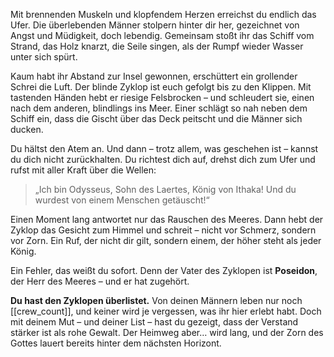 <!-- Schiff -- 🏆 Rückkehr -->

Mit brennenden Muskeln und klopfendem Herzen erreichst du endlich das Ufer.
Die überlebenden Männer stolpern hinter dir her, gezeichnet von Angst und Müdigkeit, doch lebendig.
Gemeinsam stoßt ihr das Schiff vom Strand, das Holz knarzt, die Seile singen, als der Rumpf wieder Wasser unter sich spürt.

Kaum habt ihr Abstand zur Insel gewonnen, erschüttert ein grollender Schrei die Luft.
Der blinde Zyklop ist euch gefolgt bis zu den Klippen.
Mit tastenden Händen hebt er riesige Felsbrocken – und schleudert sie, einen nach dem anderen, blindlings ins Meer.
Einer schlägt so nah neben dem Schiff ein, dass die Gischt über das Deck peitscht und die Männer sich ducken.

Du hältst den Atem an.
Und dann – trotz allem, was geschehen ist – kannst du dich nicht zurückhalten.
Du richtest dich auf, drehst dich zum Ufer und rufst mit aller Kraft über die Wellen:

> „Ich bin Odysseus, Sohn des Laertes, König von Ithaka! Und du wurdest von einem Menschen getäuscht!“

Einen Moment lang antwortet nur das Rauschen des Meeres.
Dann hebt der Zyklop das Gesicht zum Himmel und schreit – nicht vor Schmerz, sondern vor Zorn.
Ein Ruf, der nicht dir gilt, sondern einem, der höher steht als jeder König.

Ein Fehler, das weißt du sofort.
Denn der Vater des Zyklopen ist **Poseidon**, der Herr des Meeres – und er hat zugehört.

**Du hast den Zyklopen überlistet.** Von deinen Männern leben nur noch [[crew_count]], und keiner wird je vergessen, was ihr hier erlebt habt.
Doch mit deinem Mut – und deiner List – hast du gezeigt, dass der Verstand stärker ist als rohe Gewalt.
Der Heimweg aber… wird lang, und der Zorn des Gottes lauert bereits hinter dem nächsten Horizont.